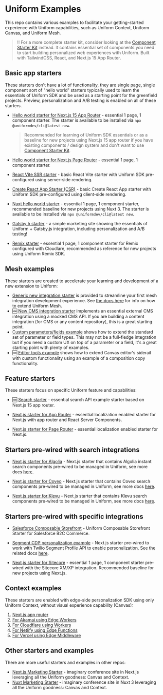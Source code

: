 # Uniform Examples

This repo contains various examples to facilitate your getting-started experience with Uniform capabilities, such as Uniform Context, Uniform Canvas, and Uniform Mesh.

> ‼️ For a more complete starter kit, consider looking at the [Component Starter Kit](https://github.com/uniformdev/component-starter-kit-next-approuter) instead. It contains essential set of components you need to start building personalized web experiences with Uniform. Built with TailwindCSS, React, and Next.js 15 App Router.

## Basic app starters

These starters don't have a lot of functionality, they are single page, single component sort of "hello world" starters typically used to learn the essentials of Uniform SDK and be used as a starting point for the greenfield projects. Preview, personalization and A/B testing is enabled on all of these starters.

- [Hello world starter for Next.js 15 App Router](./examples/nextjs-app-router) - essential 1 page, 1 component starter. The starter is available to be installed via `npx @uniformdev/cli@latest new`.
    > Recommended for learning of Uniform SDK essentials or as a baseline for new projects using Next.js 15 app router if you have existing components / design system and don't want to use [Component Starter Kit](https://github.com/uniformdev/component-starter-kit-next-approuter).

- [Hello world starter for Next.js Page Router](./examples/nextjs-starter) - essential 1 page, 1 component starter.

- [React Vite SSR starter](./examples/react-vite-ssr) - basic React Vite starter with Uniform SDK pre-configured using server-side rendering.

- [Create React App Starter (CSR)](./examples/react-starter-cra) - basic Create React App starter with Uniform SDK pre-configured using client-side rendering.

- [Nuxt hello world starter](./examples/nuxtjs-starter) - essential 1 page, 1 component starter, recommended baseline for new projects using Nuxt 3. The starter is available to be installed via `npx @uniformdev/cli@latest new`.

- [Gatsby 5 starter](./examples/gatsby5) - a simple marketing site showing the essentials of Uniform + Gatsby.js integration, including personalization and A/B testing!

- [Remix starter](./examples/remix-cloudflare-starter/) - essential 1 page, 1 component starter for Remix configured with Cloudlare, recommended as reference for new projects using Uniform Remix SDK.

## Mesh examples

These starters are created to accelerate your learning and development of a new extension to Uniform: 

- [Generic new integration starter](./mesh/mesh-integration/) is provided to streamline your first mesh integration development experience. See [the docs here](https://docs.uniform.app/docs/integrations/mesh-integrations/custom-integrations) for info on how to extend Uniform Mesh.
- 🆕 [New CMS integration starter](./mesh/cms-integration-starter/) implements an essential external CMS integration using a mocked CMS API. If you are building a content integration (for CMS or any content repository), this is a great starting point.
- [Custom parameters/fields example](./mesh/custom-parameters/) shows how to extend the standard set of parameter or field types. This may not be a full-fledge integration but if you need a custom UX on top of a parameter or a field, it's a great starting point with plenty of examples.
- 🆕  [Editor tools example](./mesh/editortools) shows how to extend Canvas editor's siderail with custom functionality using an example of a composition copy functionality.

## Feature starters

These starters focus on specific Uniform feature and capabilities:

- 🆕 [Search starter](./examples/nextjs-search) - essential search API example starter based on Next.js 15 app router.

- [Next.js starter for App Router](./examples/nextjs-app-router-localization-starter) - essential localization enabled starter for Next.js with app router and React Server Components.

- [Next.js starter for Page Router](./examples/nextjs-page-router-localization-starter) - essential localization enabled starter for Next.js.

## Starters pre-wired with search integrations

- [Next.js starter for Algolia](./examples/algolia-starter) - Next.js starter that contains Algolia instant search components pre-wired to be managed in Uniform, see more docs [here](https://docs.uniform.app/docs/integrations/search/algolia/algolia-components).
  
- [Next.js starter for Coveo](./examples/coveo-starter) - Next.js starter that contains Coveo search components pre-wired to be managed in Uniform, see more docs [here](https://docs.uniform.app/docs/integrations/search/coveo).

- [Next.js starter for Klevu](./examples/klevu-starter) - Next.js starter that contains Klevu search components pre-wired to be managed in Uniform, see more docs [here](https://docs.uniform.app/docs/integrations/search/klevu).

## Starters pre-wired with specific integrations

- [Salesforce Composable Storefront](https://github.com/uniformdev/salesforce-composable-storefront-starter) - Uniform Composable Storefront Starter for Salesforce B2C Commerce.

- [Segment CDP personalization example](./examples/segment-personalization) - Next.js starter pre-wired to work with Twilio Segment Profile API to enable personalization. See the related docs [here](https://docs.uniform.app/docs/integrations/data/segment).

- [Next.js starter for Sitecore](./examples/nextjs-starter) - essential 1 page, 1 component starter pre-wired with the Sitecore XM/XP integration. Recommended baseline for new projects using Next.js.

## Context examples

These starters are enabled with edge-side personalization SDK using only Uniform Context, without visual experience capability (Canvas):

1. [Next.js app router](./examples/nextjs-app-router-context/)
1. [For Akamai using Edge Workers](./examples/context-edge-akamai/)
1. [For Cloudflare using Workers](./examples/context-edge-cloudflare-worker/)
1. [For Netlify using Edge Functions](./examples/context-edge-netlify/)
1. [For Vercel using Edge Middleware](./examples/context-edge-vercel/)

## Other starters and examples

There are more useful starters and examples in other repos:

- [Next.js Marketing Starter](https://github.com/uniformdev/uniformconf) - imaginary conference site in Next.js leveraging all the Uniform goodness: Canvas and Context.
- [Nuxt Marketing Starter](https://github.com/uniformdev/uniformconf-nuxt) - imaginary conference site in Nuxt 3 leveraging all the Uniform goodness: Canvas and Context.
